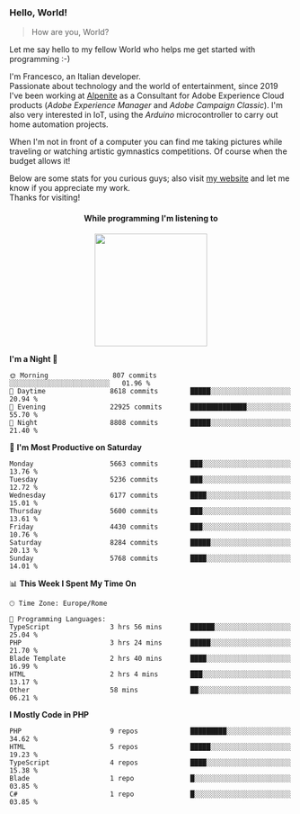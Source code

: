 ### Hello, World!

> How are you, World?

Let me say hello to my fellow World who helps me get started with programming :-)

I'm Francesco, an Italian developer.  
Passionate about technology and the world of entertainment, since 2019 I've been working at [Alpenite](https://www.alpenite.com) as a Consultant for Adobe Experience Cloud products (*Adobe Experience Manager* and *Adobe Campaign Classic*). I'm also very interested in IoT, using the *Arduino* microcontroller to carry out home automation projects.

When I'm not in front of a computer you can find me taking pictures while traveling or watching artistic gymnastics competitions. Of course when the budget allows it!

Below are some stats for you curious guys; also visit [my website](https://www.francescorega.eu) and let me know if you appreciate my work.  
Thanks for visiting!

<div align="center">
  <h4>While programming I'm listening to</h4>
  <a href="https://apps.francescorega.eu/now-playing/11147232609" target="_blank"><img src="https://apps.francescorega.eu/now-playing/11147232609" width="200"></a>
</div>

<!--START_SECTION:waka-->
**I'm a Night 🦉** 

```text
🌞 Morning                807 commits         ░░░░░░░░░░░░░░░░░░░░░░░░░   01.96 % 
🌆 Daytime                8618 commits        █████░░░░░░░░░░░░░░░░░░░░   20.94 % 
🌃 Evening                22925 commits       ██████████████░░░░░░░░░░░   55.70 % 
🌙 Night                  8808 commits        █████░░░░░░░░░░░░░░░░░░░░   21.40 % 
```
📅 **I'm Most Productive on Saturday** 

```text
Monday                   5663 commits        ███░░░░░░░░░░░░░░░░░░░░░░   13.76 % 
Tuesday                  5236 commits        ███░░░░░░░░░░░░░░░░░░░░░░   12.72 % 
Wednesday                6177 commits        ████░░░░░░░░░░░░░░░░░░░░░   15.01 % 
Thursday                 5600 commits        ███░░░░░░░░░░░░░░░░░░░░░░   13.61 % 
Friday                   4430 commits        ███░░░░░░░░░░░░░░░░░░░░░░   10.76 % 
Saturday                 8284 commits        █████░░░░░░░░░░░░░░░░░░░░   20.13 % 
Sunday                   5768 commits        ████░░░░░░░░░░░░░░░░░░░░░   14.01 % 
```


📊 **This Week I Spent My Time On** 

```text
🕑︎ Time Zone: Europe/Rome

💬 Programming Languages: 
TypeScript               3 hrs 56 mins       ██████░░░░░░░░░░░░░░░░░░░   25.04 % 
PHP                      3 hrs 24 mins       █████░░░░░░░░░░░░░░░░░░░░   21.70 % 
Blade Template           2 hrs 40 mins       ████░░░░░░░░░░░░░░░░░░░░░   16.99 % 
HTML                     2 hrs 4 mins        ███░░░░░░░░░░░░░░░░░░░░░░   13.17 % 
Other                    58 mins             ██░░░░░░░░░░░░░░░░░░░░░░░   06.21 % 
```

**I Mostly Code in PHP** 

```text
PHP                      9 repos             █████████░░░░░░░░░░░░░░░░   34.62 % 
HTML                     5 repos             █████░░░░░░░░░░░░░░░░░░░░   19.23 % 
TypeScript               4 repos             ████░░░░░░░░░░░░░░░░░░░░░   15.38 % 
Blade                    1 repo              █░░░░░░░░░░░░░░░░░░░░░░░░   03.85 % 
C#                       1 repo              █░░░░░░░░░░░░░░░░░░░░░░░░   03.85 % 
```




<!--END_SECTION:waka-->
